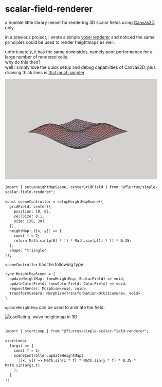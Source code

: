 
# scalar-field-renderer  

a humble little library meant for rendering 3D scalar fields using [Canvas2D](https://developer.mozilla.org/de/docs/Web/API/CanvasRenderingContext2D) only.  

in a previous project, i wrote a simple [voxel renderer](https://github.com/flurrux/canvas-voxel-game) and noticed the same principles could be used to render heightmaps as well.  

unfortunately, it has the same downsides, namely poor performance for a large number of rendered cells.  
why do this then?  
well i simply love the quick setup and debug capabilities of Canvas2D, plus drawing thick lines is [that much simpler](https://mattdesl.svbtle.com/drawing-lines-is-hard).  


![static, wavy heightmap in 3D](./demo-gifs/static-field-1.gif)

```
import { setupHeightMapScene, centerGridField } from "@flurrux/simple-scalar-field-renderer";

const sceneController = setupHeightMapScene({
  gridField: center({ 
    position: [0, 0], 
    cellSize: 0.1, 
    size: [30, 30]
  }), 
  heightMap: ([x, y]) => {
    const f = 2;
    return Math.sin(p[0] * f) * Math.sin(p[1] * f) * 0.35;
  },
  shape: "triangle"
});
```

```sceneController``` has the following type:  

```
type HeightMapScene = {
  updateHeightMap: (newHeightMap: ScalarField) => void,
  updateColorField: (newColorField: ColorField) => void,
  requestRender: Morphism<void, void>,
  transformCamera: Morphism<Transformation<OrbitCamera>, void>
}
```

```updateHeightMap``` can be used to animate the field:  

![oscillating, wavy heightmap in 3D](./demo-gifs/oscillating-field-1.gif)


```

import { startLoop } from "@flurrux/simple-scalar-field-renderer";

startLoop(
  (args) => {
    const f = 2;
    sceneController.updateHeightMap(
      ([x, y]) => Math.sin(x * f) * Math.sin(y * f) * 0.35 * Math.sin(args.t)
    );
  }
);

```